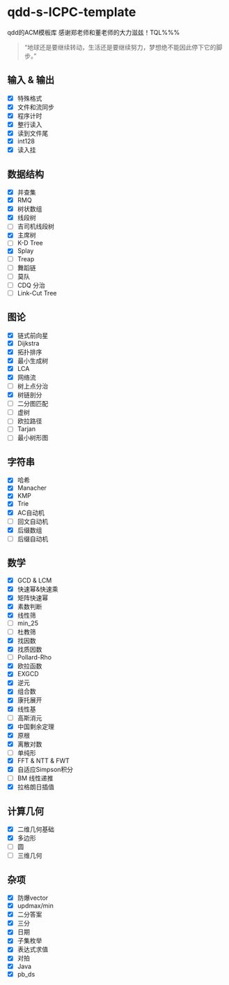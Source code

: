 # qdd-s-ICPC-template

qdd的ACM模板库 感谢郑老师和董老师的大力滋兹！TQL%%%

> “地球还是要继续转动，生活还是要继续努力，梦想绝不能因此停下它的脚步。”

## 输入 & 输出

+ [x] 特殊格式
+ [x] 文件和流同步
+ [x] 程序计时
+ [x] 整行读入
+ [x] 读到文件尾
+ [x] int128
+ [x] 读入挂

## 数据结构

+ [x] 并查集
+ [x] RMQ
+ [x] 树状数组
+ [x] 线段树
+ [ ] 吉司机线段树
+ [x] 主席树
+ [ ] K-D Tree
+ [x] Splay
+ [ ] Treap
+ [ ] 舞蹈链
+ [ ] 莫队
+ [ ] CDQ 分治
+ [ ] Link-Cut Tree

## 图论

+ [x] 链式前向星
+ [x] Dijkstra
+ [x] 拓扑排序
+ [x] 最小生成树
+ [x] LCA
+ [x] 网络流
+ [ ] 树上点分治
+ [x] 树链剖分
+ [ ] 二分图匹配
+ [ ] 虚树
+ [ ] 欧拉路径
+ [ ] Tarjan
+ [ ] 最小树形图

## 字符串

+ [x] 哈希
+ [x] Manacher
+ [x] KMP
+ [x] Trie
+ [x] AC自动机
+ [ ] 回文自动机
+ [x] 后缀数组
+ [ ] 后缀自动机

## 数学

+ [x] GCD & LCM
+ [x] 快速幂&快速乘
+ [x] 矩阵快速幂
+ [x] 素数判断
+ [x] 线性筛
+ [ ] min_25
+ [ ] 杜教筛
+ [x] 找因数
+ [x] 找质因数
+ [ ] Pollard-Rho
+ [x] 欧拉函数
+ [x] EXGCD
+ [x] 逆元
+ [x] 组合数
+ [x] 康托展开
+ [x] 线性基
+ [ ] 高斯消元
+ [x] 中国剩余定理
+ [x] 原根
+ [x] 离散对数
+ [ ] 单纯形
+ [x] FFT & NTT & FWT
+ [x] 自适应Simpson积分
+ [ ] BM 线性递推
+ [x] 拉格朗日插值

## 计算几何

+ [x] 二维几何基础
+ [x] 多边形
+ [ ] 圆
+ [ ] 三维几何

## 杂项

+ [x] 防爆vector
+ [x] updmax/min
+ [x] 二分答案
+ [x] 三分
+ [x] 日期
+ [x] 子集枚举
+ [x] 表达式求值
+ [x] 对拍
+ [x] Java
+ [x] pb_ds
